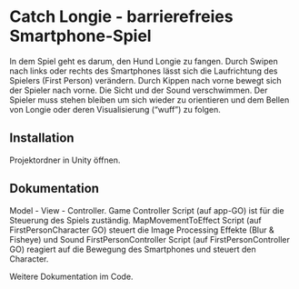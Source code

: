 # Catch Longie - barrierefreies Smartphone-Spiel
In dem Spiel geht es darum, den Hund Longie zu fangen. Durch Swipen nach links oder rechts des Smartphones lässt sich die Laufrichtung des Spielers (First Person) verändern. Durch Kippen nach vorne bewegt sich der Spieler nach vorne. Die Sicht und der Sound verschwimmen. Der Spieler muss stehen bleiben um sich wieder zu orientieren und dem Bellen von Longie oder deren Visualisierung (“wuff”) zu folgen. 

## Installation
Projektordner in Unity öffnen.

## Dokumentation
Model - View - Controller. 
Game Controller Script (auf app-GO) ist für die Steuerung des Spiels zuständig.
MapMovementToEffect Script (auf FirstPersonCharacter GO) steuert die Image Processing Effekte (Blur & Fisheye) und Sound
FirstPersonController Script (auf FirstPersonController GO) reagiert auf die Bewegung des Smartphones und steuert den Character.

Weitere Dokumentation im Code.
